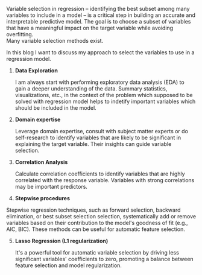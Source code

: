 Variable selection in regression – identifying the best subset among many variables to include in a model – 
is a critical step in building an accurate and interpretable predictive model. The goal is to choose a subset of variables 
that have a meaningful impact on the target variable while avoiding overfitting.  
Many variable selection methods exist. 

In this blog I want to discuss my approach to select the variables to use in a regression model.

1. **Data Exploration**


   I am always start with performing exploratory data analysis (EDA) to gain a deeper understanding of the data. Summary statistics, visualizations, etc., in the context of the problem which supposed to be solved with regression model helps to indetify important variables which should be included in the model.
2. **Domain expertise**

   
   Leverage domain expertise, consult with subject matter experts or do self-research to identify variables that are likely to be significant in explaining the target variable. Their insights can guide variable selection.

   
3. **Correlation Analysis**

   
   Calculate correlation coefficients to identify variables that are highly correlated with the response variable. Variables with strong correlations may be important predictors.

   
4. **Stepwise procedures**


Stepwise regression techniques, such as forward selection, backward elimination, or best subset selection selection, systematically add or remove variables based on their contribution to the model's goodness of fit (e.g., AIC, BIC). These methods can be useful for automatic feature selection.

5. **Lasso Regression (L1 regularization)**

   
   It's a powerful tool for automatic variable selection by driving less significant variables' coefficients to zero, promoting a balance between feature selection and model regularization.
